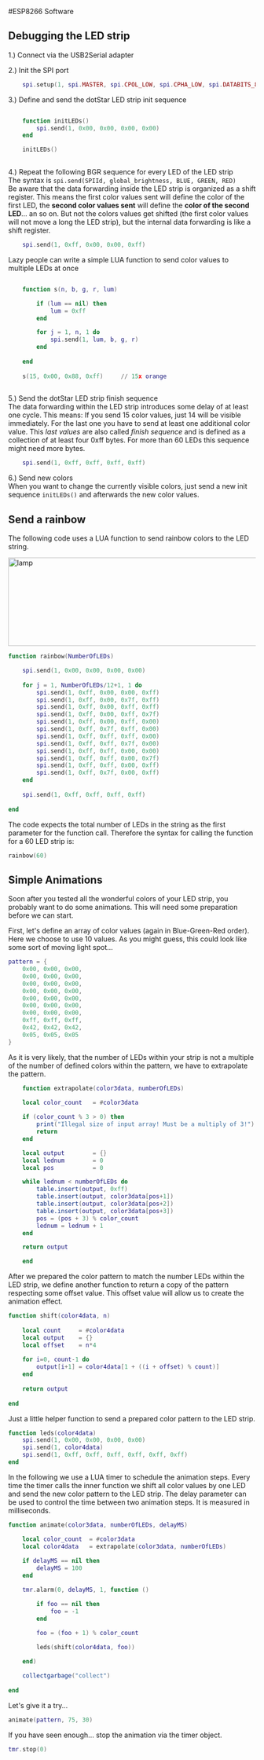 #ESP8266 Software


## Debugging the LED strip

1.) Connect via the USB2Serial adapter

2.) Init the SPI port
```lua
    spi.setup(1, spi.MASTER, spi.CPOL_LOW, spi.CPHA_LOW, spi.DATABITS_8, 0);
```

3.) Define and send the dotStar LED strip init sequence
```lua

    function initLEDs()
        spi.send(1, 0x00, 0x00, 0x00, 0x00)
    end

    initLEDs()    
    
```

4.) Repeat the following BGR sequence for every LED of the LED strip    
   The syntax is `spi.send(SPIId, global_brightness, BLUE, GREEN, RED)`   
   Be aware that the data forwarding inside the LED strip is organized as a shift register. This means the first color values sent will define the color of the first LED, the **second color values sent** will define the **color of the second LED**... an so on. But not the colors values get shifted (the first color values will not move a long the LED strip), but the internal data forwarding is like a shift register.
```lua
    spi.send(1, 0xff, 0x00, 0x00, 0xff)
```

Lazy people can write a simple LUA function to send color values to multiple LEDs at once
    
```lua

    function s(n, b, g, r, lum)

        if (lum == nil) then
            lum = 0xff
        end

        for j = 1, n, 1 do
            spi.send(1, lum, b, g, r)
        end
	
    end
    
    s(15, 0x00, 0x88, 0xff)		// 15x orange
    
```

5.) Send the dotStar LED strip finish sequence    
   The data forwarding within the LED strip introduces some delay of at least one cycle. This means: If you send 15 color values, just 14 will be visible immediately. For the last one you have to send at least one additional color value. This *last values* are also called *finish sequence* and is defined as a collection of at least four 0xff bytes. For more than 60 LEDs this sequence might need more bytes.
```lua
    spi.send(1, 0xff, 0xff, 0xff, 0xff)
```

6.) Send new colors    
    When you want to change the currently visible colors, just send a new init sequence `initLEDs()` and afterwards the new color values.
   
    
##     
    

## Send a rainbow

The following code uses a LUA function to send rainbow colors to the LED string.

<img src="rainbow.jpg" alt="lamp" width="800px" height="180px">

```lua
function rainbow(NumberOfLEDs)

	spi.send(1, 0x00, 0x00, 0x00, 0x00)
	
	for j = 1, NumberOfLEDs/12+1, 1 do
		spi.send(1, 0xff, 0x00, 0x00, 0xff)
		spi.send(1, 0xff, 0x00, 0x7f, 0xff)
		spi.send(1, 0xff, 0x00, 0xff, 0xff)
		spi.send(1, 0xff, 0x00, 0xff, 0x7f)
		spi.send(1, 0xff, 0x00, 0xff, 0x00)
		spi.send(1, 0xff, 0x7f, 0xff, 0x00)
		spi.send(1, 0xff, 0xff, 0xff, 0x00)
		spi.send(1, 0xff, 0xff, 0x7f, 0x00)
		spi.send(1, 0xff, 0xff, 0x00, 0x00)
		spi.send(1, 0xff, 0xff, 0x00, 0x7f)
		spi.send(1, 0xff, 0xff, 0x00, 0xff)
		spi.send(1, 0xff, 0x7f, 0x00, 0xff)	
	end
	
	spi.send(1, 0xff, 0xff, 0xff, 0xff)
	
end
```

The code expects the total number of LEDs in the string as the first parameter for the function call. Therefore the syntax for calling the function for a 60 LED strip is:

```lua
rainbow(60)
```

## Simple Animations

Soon after you tested all the wonderful colors of your LED strip, you probably want to do some animations. This will need some preparation before we can start.    

First, let's define an array of color values (again in Blue-Green-Red order). Here we choose to use 10 values. As you might guess, this could look like some sort of moving light spot...

```lua
pattern = {
	0x00, 0x00, 0x00,
	0x00, 0x00, 0x00,
	0x00, 0x00, 0x00,
	0x00, 0x00, 0x00,
	0x00, 0x00, 0x00,
	0x00, 0x00, 0x00,
	0x00, 0x00, 0x00,
	0xff, 0xff, 0xff,
	0x42, 0x42, 0x42,
	0x05, 0x05, 0x05
}
```

As it is very likely, that the number of LEDs within your strip is not a multiple of the number of defined colors within the pattern, we have to extrapolate the pattern.

```lua
    function extrapolate(color3data, numberOfLEDs)

	local color_count	= #color3data
	
	if (color_count % 3 > 0) then
		print("Illegal size of input array! Must be a multiply of 3!")
		return
	end		

	local output 		= {}
	local lednum		= 0
	local pos           = 0

	while lednum < numberOfLEDs do
		table.insert(output, 0xff)
		table.insert(output, color3data[pos+1])
		table.insert(output, color3data[pos+2])
		table.insert(output, color3data[pos+3])
		pos = (pos + 3) % color_count
		lednum = lednum + 1
	end

	return output

    end
```

After we prepared the color pattern to match the number LEDs within the LED strip, we define another function to return a copy of the pattern respecting some offset value. This offset value will allow us to create the animation effect.

```lua
function shift(color4data, n)
	
	local count		= #color4data
	local output 	= {}
	local offset	= n*4
	
	for i=0, count-1 do
		output[i+1] = color4data[1 + ((i + offset) % count)]
	end
	
	return output
	
end
```

Just a little helper function to send a prepared color pattern to the LED strip.

```lua
function leds(color4data)
	spi.send(1, 0x00, 0x00, 0x00, 0x00)
	spi.send(1, color4data)
	spi.send(1, 0xff, 0xff, 0xff, 0xff, 0xff, 0xff)
end
```

In the following we use a LUA timer to schedule the animation steps. Every time the timer calls the inner function we shift all color values by one LED and send the new color pattern to the LED strip. The delay parameter can be used to control the time between two animation steps. It is measured in milliseconds.

```lua
function animate(color3data, numberOfLEDs, delayMS)

	local color_count  = #color3data
	local color4data   = extrapolate(color3data, numberOfLEDs)
	
	if delayMS == nil then
		delayMS = 100
	end

	tmr.alarm(0, delayMS, 1, function ()

		if foo == nil then
			foo = -1
		end
	
		foo = (foo + 1) % color_count

		leds(shift(color4data, foo))

	end)

	collectgarbage("collect")
	
end
```

Let's give it a try...

```lua
animate(pattern, 75, 30)
```

If you have seen enough... stop the animation via the timer object.

```lua
tmr.stop(0)
```
